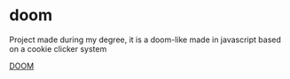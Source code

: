 # doom
Project made during my degree, it is a doom-like made in javascript based on a cookie clicker system

[DOOM](https://fabre-pierre-jean.github.io/doom/)
